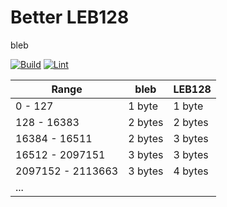# Better LEB128
bleb

[![Build](https://github.com/samualtnorman/bleb/actions/workflows/build.yml/badge.svg)](https://github.com/samualtnorman/bleb/actions/workflows/build.yml) [![Lint](https://github.com/samualtnorman/bleb/actions/workflows/lint.yml/badge.svg)](https://github.com/samualtnorman/bleb/actions/workflows/lint.yml)

| Range           | bleb    | LEB128  |
|-----------------|---------|---------|
| 0 - 127         | 1 byte  | 1 byte  |
| 128 - 16383     | 2 bytes | 2 bytes |
| 16384 - 16511   | 2 bytes | 3 bytes |
| 16512 - 2097151 | 3 bytes | 3 bytes |
| 2097152 - 2113663 | 3 bytes | 4 bytes |
| ... |
